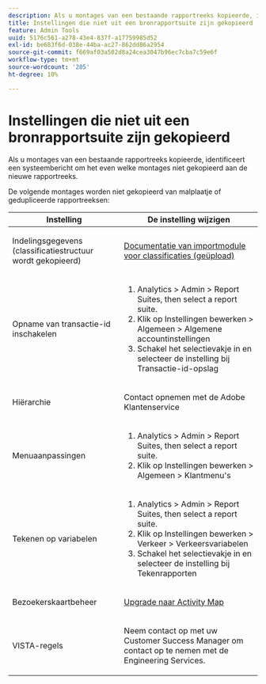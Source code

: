 ```yaml
---
description: Als u montages van een bestaande rapportreeks kopieerde, identificeert een systeembericht om het even welke montages niet gekopieerd aan de nieuwe rapportreeks.
title: Instellingen die niet uit een bronrapportsuite zijn gekopieerd
feature: Admin Tools
uuid: 5176c561-a278-43e4-837f-a17759985d52
exl-id: be683f6d-038e-44ba-ac27-862dd86a2954
source-git-commit: f669af03a502d8a24cea3047b96ec7cba7c59e6f
workflow-type: tm+mt
source-wordcount: '205'
ht-degree: 10%

---
```


# Instellingen die niet uit een bronrapportsuite zijn gekopieerd

Als u montages van een bestaande rapportreeks kopieerde, identificeert een systeembericht om het even welke montages niet gekopieerd aan de nieuwe rapportreeks.

De volgende montages worden niet gekopieerd van malplaatje of gedupliceerde rapportreeksen:

<table id="table_9774249E3D804E7D97F12B88E26F9066"> 
 <thead> 
  <tr> 
   <th colname="col1" class="entry"> Instelling </th> 
   <th colname="col2" class="entry"> De instelling wijzigen </th> 
  </tr>
 </thead>
 <tbody> 
  <tr> 
   <td colname="col1"> <p>Indelingsgegevens (classificatiestructuur wordt gekopieerd) </p> </td> 
   <td colname="col2"> <p><a href="https://experienceleague.adobe.com/docs/analytics/components/classifications/classifications-importer/c-working-with-saint.html"> Documentatie van importmodule voor classificaties (geüpload)</a> </p> </td> 
  </tr> 
  <tr> 
   <td colname="col1"> <p>Opname van transactie-id inschakelen </p> </td> 
   <td colname="col2"> 
    <ol id="ol_4F3028A440C94447890498CF2E64C15B"> 
     <li id="li_243C7F7DF3074F7FB9893BEFDA8B0732"> <span class="uicontrol"> Analytics</span>  &gt;  <span class="uicontrol"> Admin</span> &gt;  <span class="uicontrol"> Report Suites</span>, then select a report suite. </li> 
     <li id="li_357D06A1F528473CBA07D4C840BE95D9">Klik op <span class="uicontrol"> Instellingen bewerken</span> &gt; <span class="uicontrol"> Algemeen</span> &gt; <span class="uicontrol"> Algemene accountinstellingen</span> </li> 
     <li id="li_9E0B7A9542864399AFDD5D422F7D6C22">Schakel het selectievakje in en selecteer de instelling bij <span class="uicontrol"> Transactie-id-opslag</span> </li> 
    </ol> </td> 
  </tr> 
  <tr> 
   <td colname="col1"> <p>Hiërarchie </p> </td> 
   <td colname="col2"> <p>Contact opnemen met de Adobe Klantenservice </p> </td> 
  </tr> 
  <tr> 
   <td colname="col1"> <p>Menuaanpassingen </p> </td> 
   <td colname="col2"> 
    <ol id="ol_A3277C5843704DEA902DF030099E9227"> 
     <li id="li_8B3A5974466C4D9D9A3D3D0C6A30F414"><span class="uicontrol"> Analytics</span>  &gt;  <span class="uicontrol"> Admin</span> &gt;  <span class="uicontrol"> Report Suites</span>, then select a report suite. </li> 
     <li id="li_1B44AFD4026346698F3CB75E2CBF1959">Klik op <span class="uicontrol"> Instellingen bewerken</span> &gt; <span class="uicontrol"> Algemeen</span> &gt; <span class="uicontrol"> Klantmenu's</span> </li> 
    </ol> </td> 
  </tr> 
  <tr> 
   <td colname="col1"> <p>Tekenen op variabelen </p> </td> 
   <td colname="col2"> 
    <ol id="ol_903A5FEF5B9847929BBB514A481F6E22"> 
     <li id="li_E352211ABD3245EC8C06313221BA4B36"><span class="uicontrol"> Analytics</span>  &gt;  <span class="uicontrol"> Admin</span> &gt;  <span class="uicontrol"> Report Suites</span>, then select a report suite. </li> 
     <li id="li_B19C4112D57D4D329A0774EBB345473B">Klik op <span class="uicontrol"> Instellingen bewerken</span> &gt; <span class="uicontrol"> Verkeer</span> &gt; <span class="uicontrol"> Verkeersvariabelen</span> </li> 
     <li id="li_B1CED2EC85FE4A8EB7D95076040B35E1">Schakel het selectievakje in en selecteer de instelling bij <span class="uicontrol"> Tekenrapporten</span> </li> 
    </ol> </td> 
  </tr> 
  <tr> 
   <td colname="col1"> <p>Bezoekerskaartbeheer </p> </td> 
   <td colname="col2"> <p><a href="https://experienceleague.adobe.com/docs/analytics/analyze/activity-map/getting-started/get-started-admins/activitymap-enable.html"> Upgrade naar Activity Map</a> </p> </td> 
  </tr> 
  <tr> 
   <td colname="col1"> <p>VISTA-regels </p> </td> 
   <td colname="col2"> <p>Neem contact op met uw Customer Success Manager om contact op te nemen met de Engineering Services. </p> </td> 
  </tr> 
 </tbody> 
</table>
